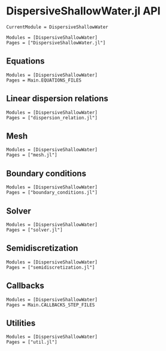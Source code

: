 # DispersiveShallowWater.jl API

```@meta
CurrentModule = DispersiveShallowWater
```

```@autodocs
Modules = [DispersiveShallowWater]
Pages = ["DispersiveShallowWater.jl"]
```

## Equations

```@autodocs
Modules = [DispersiveShallowWater]
Pages = Main.EQUATIONS_FILES

```

## Linear dispersion relations

```@autodocs
Modules = [DispersiveShallowWater]
Pages = ["dispersion_relation.jl"]
```

## Mesh

```@autodocs
Modules = [DispersiveShallowWater]
Pages = ["mesh.jl"]
```

## Boundary conditions

```@autodocs
Modules = [DispersiveShallowWater]
Pages = ["boundary_conditions.jl"]
```

## Solver

```@autodocs
Modules = [DispersiveShallowWater]
Pages = ["solver.jl"]
```

## Semidiscretization

```@autodocs
Modules = [DispersiveShallowWater]
Pages = ["semidiscretization.jl"]
```

## Callbacks

```@autodocs
Modules = [DispersiveShallowWater]
Pages = Main.CALLBACKS_STEP_FILES
```

## Utilities

```@autodocs
Modules = [DispersiveShallowWater]
Pages = ["util.jl"]
```
